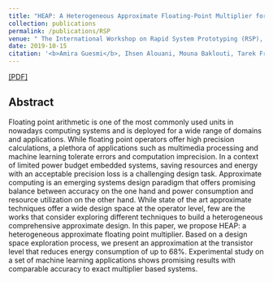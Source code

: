 ```yaml
---
title: "HEAP: A Heterogeneous Approximate Floating-Point Multiplier for Error Tolerant Applications"
collection: publications
permalink: /publications/RSP
venue: " The International Workshop on Rapid System Prototyping (RSP), 2019, New York NY USA"
date: 2019-10-15
citation: '<b>Amira Guesmi</b>, Ihsen Alouani, Mouna Baklouti, Tarek Frikha, Mohamed Abid, and Atika Rivenq'
---
```

[[PDF]]([https://dl.acm.org/doi/10.1145/3339985.3358495])


## Abstract
Floating point arithmetic is one of the most commonly used units in nowadays computing systems and is deployed for a wide range of domains and applications. While floating point operators offer high precision calculations, a plethora of applications such as multimedia processing and machine learning tolerate errors and computation imprecision. In a context of limited power budget embedded systems, saving resources and energy with an acceptable precision loss is a challenging design task. Approximate computing is an emerging systems design paradigm that offers promising balance between accuracy on the one hand and power consumption and resource utilization on the other hand. While state of the art approximate techniques offer a wide design space at the operator level, few are the works that consider exploring different techniques to build a heterogeneous comprehensive approximate design. In this paper, we propose HEAP: a heterogeneous approximate floating point multiplier. Based on a design space exploration process, we present an approximation at the transistor level that reduces energy consumption of up to 68%. Experimental study on a set of machine learning applications shows promising results with comparable accuracy to exact multiplier based systems.
